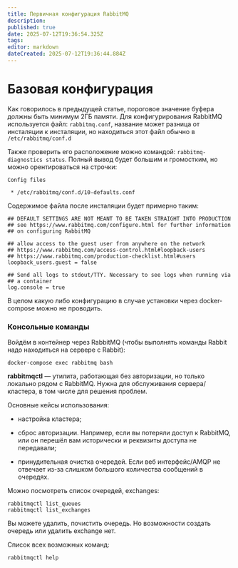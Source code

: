 ```yaml
---
title: Первичная конфигурация RabbitMQ
description: 
published: true
date: 2025-07-12T19:36:54.325Z
tags: 
editor: markdown
dateCreated: 2025-07-12T19:36:44.884Z
---
```


# Базовая конфигурация
Как говорилось в предыдущей статье, пороговое значение буфера должны быть минимум 2ГБ памяти. Для конфигурирования RabbitMQ используется файл: `rabbitmq.conf`, название может разница от инсталяции к инсталяции, но находиться этот файл обычно в `/etc/rabbitmq/conf.d`

Также проверить его расположение можно командой: `rabbitmq-diagnostics status`. Полный вывод будет большим и громостким, но можно орентироваться на строчки:
```
Config files

 * /etc/rabbitmq/conf.d/10-defaults.conf
```

Содержимое файла после инсталяции будет примерно таким:

```
## DEFAULT SETTINGS ARE NOT MEANT TO BE TAKEN STRAIGHT INTO PRODUCTION
## see https://www.rabbitmq.com/configure.html for further information
## on configuring RabbitMQ

## allow access to the guest user from anywhere on the network
## https://www.rabbitmq.com/access-control.html#loopback-users
## https://www.rabbitmq.com/production-checklist.html#users
loopback_users.guest = false

## Send all logs to stdout/TTY. Necessary to see logs when running via
## a container
log.console = true

```

В целом какую либо конфигурацию в случае установки через docker-compose можно не проводить. 

### Консольные команды

Войдём в контейнер через RabbitMQ (чтобы выполнять команды Rabbit надо находиться на сервере с Rabbit):
```
docker-compose exec rabbitmq bash
```

**rabbitmqctl** — утилита, работающая без авторизации, но только локально рядом с RabbitMQ. Нужна для обслуживания сервера/кластера, в том числе для решения проблем.

Основные кейсы использования:

- настройка кластера; 
    
- сброс авторизации. Например, если вы потеряли доступ к RabbitMQ, или он перешёл вам исторически и реквизиты доступа не передавали;
    
- принудительная очистка очередей. Если веб интерфейс/AMQP не отвечает из-за слишком большого количества сообщений в очередях.
    

Можно посмотреть список очередей, exchanges:

```
rabbitmqctl list_queues
rabbitmqctl list_exchanges
```

Вы можете удалить, почистить очередь. Но возможности создать очередь или удалить exchange нет.

Список всех возможных команд:

```
rabbitmqctl help
